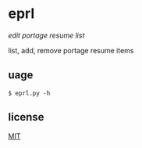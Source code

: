 # eprl

*edit portage resume list*

list, add, remove portage resume items

## uage

`$ eprl.py -h`

## license
[MIT](/LICENSE)
